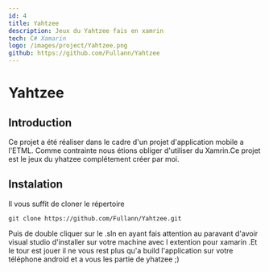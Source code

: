 ```yaml
---
id: 4
title: Yahtzee
description: Jeux du Yahtzee fais en xamrin
tech: C# Xamarin
logo: /images/project/Yahtzee.png
github: https://github.com/Fullann/Yahtzee
---
```


# Yahtzee

## Introduction
Ce projet a été réaliser dans le cadre d'un projet d'application mobile a l'ETML. Comme contrainte nous étions obliger d'utiliser du Xamrin.Ce projet est le jeux du yhatzee complétement créer par moi.

## Instalation
Il vous suffit de cloner le répertoire
```
git clone https://github.com/Fullann/Yahtzee.git
 ```
Puis de double cliquer sur le .sln en ayant fais attention au paravant d'avoir visual studio d'installer sur votre machine avec l extention pour xamarin .Et le tour est jouer il ne vous rest plus qu'a build l'application sur votre téléphone android  et a vous les partie de yhatzee ;)
